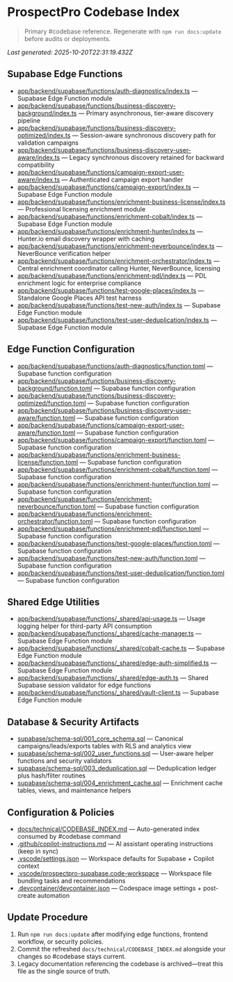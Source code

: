 # ProspectPro Codebase Index

> Primary #codebase reference. Regenerate with `npm run docs:update` before audits or deployments.

_Last generated: 2025-10-20T22:31:19.432Z_

## Supabase Edge Functions

- [app/backend/supabase/functions/auth-diagnostics/index.ts](app/backend/supabase/functions/auth-diagnostics/index.ts) — Supabase Edge Function module
- [app/backend/supabase/functions/business-discovery-background/index.ts](app/backend/supabase/functions/business-discovery-background/index.ts) — Primary asynchronous, tier-aware discovery pipeline
- [app/backend/supabase/functions/business-discovery-optimized/index.ts](app/backend/supabase/functions/business-discovery-optimized/index.ts) — Session-aware synchronous discovery path for validation campaigns
- [app/backend/supabase/functions/business-discovery-user-aware/index.ts](app/backend/supabase/functions/business-discovery-user-aware/index.ts) — Legacy synchronous discovery retained for backward compatibility
- [app/backend/supabase/functions/campaign-export-user-aware/index.ts](app/backend/supabase/functions/campaign-export-user-aware/index.ts) — Authenticated campaign export handler
- [app/backend/supabase/functions/campaign-export/index.ts](app/backend/supabase/functions/campaign-export/index.ts) — Supabase Edge Function module
- [app/backend/supabase/functions/enrichment-business-license/index.ts](app/backend/supabase/functions/enrichment-business-license/index.ts) — Professional licensing enrichment module
- [app/backend/supabase/functions/enrichment-cobalt/index.ts](app/backend/supabase/functions/enrichment-cobalt/index.ts) — Supabase Edge Function module
- [app/backend/supabase/functions/enrichment-hunter/index.ts](app/backend/supabase/functions/enrichment-hunter/index.ts) — Hunter.io email discovery wrapper with caching
- [app/backend/supabase/functions/enrichment-neverbounce/index.ts](app/backend/supabase/functions/enrichment-neverbounce/index.ts) — NeverBounce verification helper
- [app/backend/supabase/functions/enrichment-orchestrator/index.ts](app/backend/supabase/functions/enrichment-orchestrator/index.ts) — Central enrichment coordinator calling Hunter, NeverBounce, licensing
- [app/backend/supabase/functions/enrichment-pdl/index.ts](app/backend/supabase/functions/enrichment-pdl/index.ts) — PDL enrichment logic for enterprise compliance
- [app/backend/supabase/functions/test-google-places/index.ts](app/backend/supabase/functions/test-google-places/index.ts) — Standalone Google Places API test harness
- [app/backend/supabase/functions/test-new-auth/index.ts](app/backend/supabase/functions/test-new-auth/index.ts) — Supabase Edge Function module
- [app/backend/supabase/functions/test-user-deduplication/index.ts](app/backend/supabase/functions/test-user-deduplication/index.ts) — Supabase Edge Function module

## Edge Function Configuration

- [app/backend/supabase/functions/auth-diagnostics/function.toml](app/backend/supabase/functions/auth-diagnostics/function.toml) — Supabase function configuration
- [app/backend/supabase/functions/business-discovery-background/function.toml](app/backend/supabase/functions/business-discovery-background/function.toml) — Supabase function configuration
- [app/backend/supabase/functions/business-discovery-optimized/function.toml](app/backend/supabase/functions/business-discovery-optimized/function.toml) — Supabase function configuration
- [app/backend/supabase/functions/business-discovery-user-aware/function.toml](app/backend/supabase/functions/business-discovery-user-aware/function.toml) — Supabase function configuration
- [app/backend/supabase/functions/campaign-export-user-aware/function.toml](app/backend/supabase/functions/campaign-export-user-aware/function.toml) — Supabase function configuration
- [app/backend/supabase/functions/campaign-export/function.toml](app/backend/supabase/functions/campaign-export/function.toml) — Supabase function configuration
- [app/backend/supabase/functions/enrichment-business-license/function.toml](app/backend/supabase/functions/enrichment-business-license/function.toml) — Supabase function configuration
- [app/backend/supabase/functions/enrichment-cobalt/function.toml](app/backend/supabase/functions/enrichment-cobalt/function.toml) — Supabase function configuration
- [app/backend/supabase/functions/enrichment-hunter/function.toml](app/backend/supabase/functions/enrichment-hunter/function.toml) — Supabase function configuration
- [app/backend/supabase/functions/enrichment-neverbounce/function.toml](app/backend/supabase/functions/enrichment-neverbounce/function.toml) — Supabase function configuration
- [app/backend/supabase/functions/enrichment-orchestrator/function.toml](app/backend/supabase/functions/enrichment-orchestrator/function.toml) — Supabase function configuration
- [app/backend/supabase/functions/enrichment-pdl/function.toml](app/backend/supabase/functions/enrichment-pdl/function.toml) — Supabase function configuration
- [app/backend/supabase/functions/test-google-places/function.toml](app/backend/supabase/functions/test-google-places/function.toml) — Supabase function configuration
- [app/backend/supabase/functions/test-new-auth/function.toml](app/backend/supabase/functions/test-new-auth/function.toml) — Supabase function configuration
- [app/backend/supabase/functions/test-user-deduplication/function.toml](app/backend/supabase/functions/test-user-deduplication/function.toml) — Supabase function configuration

## Shared Edge Utilities

- [app/backend/supabase/functions/_shared/api-usage.ts](app/backend/supabase/functions/_shared/api-usage.ts) — Usage logging helper for third-party API consumption
- [app/backend/supabase/functions/_shared/cache-manager.ts](app/backend/supabase/functions/_shared/cache-manager.ts) — Supabase Edge Function module
- [app/backend/supabase/functions/_shared/cobalt-cache.ts](app/backend/supabase/functions/_shared/cobalt-cache.ts) — Supabase Edge Function module
- [app/backend/supabase/functions/_shared/edge-auth-simplified.ts](app/backend/supabase/functions/_shared/edge-auth-simplified.ts) — Supabase Edge Function module
- [app/backend/supabase/functions/_shared/edge-auth.ts](app/backend/supabase/functions/_shared/edge-auth.ts) — Shared Supabase session validator for edge functions
- [app/backend/supabase/functions/_shared/vault-client.ts](app/backend/supabase/functions/_shared/vault-client.ts) — Supabase Edge Function module

## Database & Security Artifacts

- [supabase/schema-sql/001_core_schema.sql](supabase/schema-sql/001_core_schema.sql) — Canonical campaigns/leads/exports tables with RLS and analytics view
- [supabase/schema-sql/002_user_functions.sql](supabase/schema-sql/002_user_functions.sql) — User-aware helper functions and security validators
- [supabase/schema-sql/003_deduplication.sql](supabase/schema-sql/003_deduplication.sql) — Deduplication ledger plus hash/filter routines
- [supabase/schema-sql/004_enrichment_cache.sql](supabase/schema-sql/004_enrichment_cache.sql) — Enrichment cache tables, views, and maintenance helpers

## Configuration & Policies

- [docs/technical/CODEBASE_INDEX.md](docs/technical/CODEBASE_INDEX.md) — Auto-generated index consumed by #codebase command
- [.github/copilot-instructions.md](.github/copilot-instructions.md) — AI assistant operating instructions (keep in sync)
- [.vscode/settings.json](.vscode/settings.json) — Workspace defaults for Supabase + Copilot context
- [.vscode/prospectpro-supabase.code-workspace](.vscode/prospectpro-supabase.code-workspace) — Workspace file bundling tasks and recommendations
- [.devcontainer/devcontainer.json](.devcontainer/devcontainer.json) — Codespace image settings + post-create automation

## Update Procedure

1. Run `npm run docs:update` after modifying edge functions, frontend workflow, or security policies.
2. Commit the refreshed `docs/technical/CODEBASE_INDEX.md` alongside your changes so #codebase stays current.
3. Legacy documentation referencing the codebase is archived—treat this file as the single source of truth.
